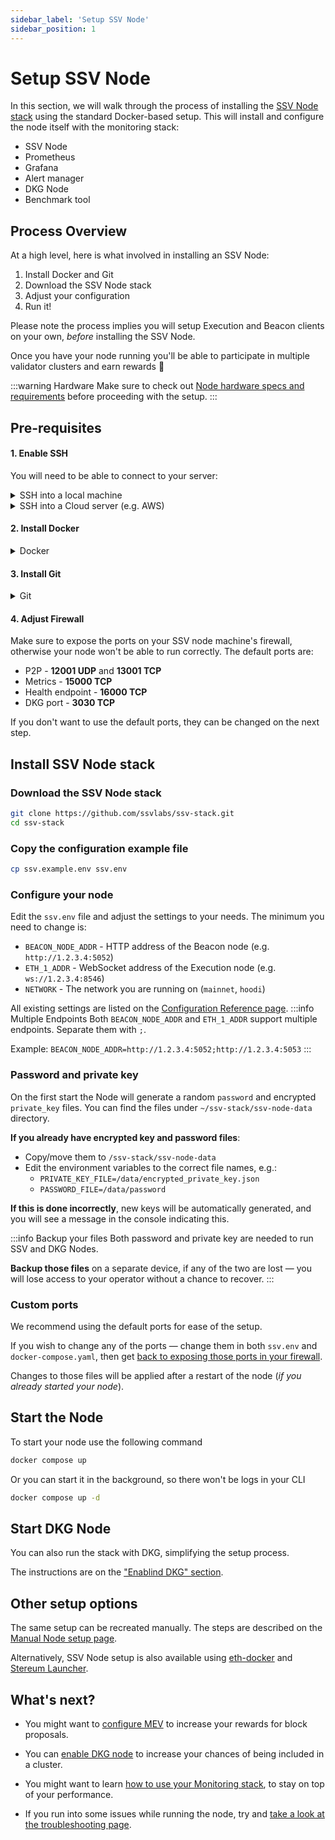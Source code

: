 ```yaml
---
sidebar_label: 'Setup SSV Node'
sidebar_position: 1
---
```


# Setup SSV Node 

In this section, we will walk through the process of installing the [SSV Node stack](https://github.com/ssvlabs/ssv-stack) using the standard Docker-based setup. This will install and configure the node itself with the monitoring stack:

* SSV Node
* Prometheus
* Grafana
* Alert manager
* DKG Node
* Benchmark tool

## Process Overview

At a high level, here is what involved in installing an SSV Node:

1. Install Docker and Git
2. Download the SSV Node stack
3. Adjust your configuration
4. Run it!

Please note the process implies you will setup Execution and Beacon clients on your own, _before_ installing the SSV Node.&#x20;

Once you have your node running you'll be able to participate in multiple validator clusters and earn rewards 🥳

:::warning Hardware
Make sure to check out [Node hardware specs and requirements](./hardware-requirements.md) before proceeding with the setup.
:::

## Pre-requisites

#### 1. Enable SSH

You will need to be able to connect to your server:

<details>

<summary>SSH into a local machine</summary>

Please refer to this guide from EthStaker community:

[https://docs.ethstaker.cc/ethstaker-knowledge-base/tutorials/connect-via-ssh](https://docs.ethstaker.cc/ethstaker-knowledge-base/tutorials/connect-via-ssh)

</details>

<details>

<summary>SSH into a Cloud server (e.g. AWS)</summary>

If you have generated an SSH key for your server or downloaded one from your Cloud hosting provider (e.g. AWS)

**Linux / Unix / MacOS**

```
cd ./{path to the folder to which the key pair file was downloaded}

chmod 400 {key pair file name}

ssh -i {key pair file name} ubuntu@{instance public IP you took from AWS}

```

**Windows**

```
cd /{path to the folder to which the key pair file was downloaded}

ssh -i {key pair file name} ubuntu@{instance public IP you took from AWS}
```

</details>

#### 2. Install Docker

<details>

<summary>Docker</summary>

In order to do so, please refer to [the official Docker documentation](https://docs.docker.com/engine/install/), and find the option that better fits your server configuration.

***

Docker needs `sudo`, which can be annoying to type every time. You can give Docker the needed permissions once and for all, if you wish [https://stackoverflow.com/questions/48957195/how-to-fix-docker-got-permission-denied-issue](https://stackoverflow.com/questions/48957195/how-to-fix-docker-got-permission-denied-issue)

***

**NOTE:**

In order to run the SSV Node, in a server, only Docker engine is necessary, you can still go ahead and install Docker Desktop, but it will not be necessary unless you plan to use the Graphical Interface.

</details>

#### 3. Install Git

<details>

<summary>Git</summary>

To install the latest stable version for your release of Debian/Ubuntu run `apt-get install git` in your command line.&#x20;

If your machine is using another Linux distribution, please use the [official Git documentation](https://git-scm.com/downloads/linux), and find the option that better fits your server configuration.

***

**NOTE:**

Git is needed to download the SSV Node stack on your machine.

</details>

#### 4. Adjust Firewall

Make sure to expose the ports on your SSV node machine's firewall, otherwise your node won't be able to run correctly. The default ports are:
- P2P - **12001 UDP** and **13001 TCP** 
- Metrics - **15000 TCP** 
- Health endpoint - **16000 TCP**
- DKG port - **3030 TCP**

If you don't want to use the default ports, they can be changed on the next step.

## Install SSV Node stack

### Download the SSV Node stack

```bash
git clone https://github.com/ssvlabs/ssv-stack.git
cd ssv-stack
```

### Copy the configuration example file

```bash
cp ssv.example.env ssv.env
```

### Configure your node

Edit the `ssv.env` file and adjust the settings to your needs. The minimum you need to change is:

* `BEACON_NODE_ADDR` - HTTP address of the Beacon node (e.g. `http://1.2.3.4:5052`)
* `ETH_1_ADDR` - WebSocket address of the Execution node (e.g. `ws://1.2.3.4:8546`)
* `NETWORK` - The network you are running on (`mainnet`, `hoodi`)

All existing settings are listed on the [Configuration Reference page](./node-configuration-reference.md).
:::info Multiple Endpoints
Both `BEACON_NODE_ADDR` and `ETH_1_ADDR` support multiple endpoints. Separate them with `;`.

Example: `BEACON_NODE_ADDR=http://1.2.3.4:5052;http://1.2.3.4:5053`
:::

### Password and private key
On the first start the Node will generate a random `password` and encrypted `private_key` files. You can find the files under `~/ssv-stack/ssv-node-data` directory.&#x20;

**If you already have encrypted key and password files**: 
* Copy/move them to `/ssv-stack/ssv-node-data` 
* Edit the environment variables to the correct file names, e.g.:
    * `PRIVATE_KEY_FILE=/data/encrypted_private_key.json`
    * `PASSWORD_FILE=/data/password`

**If this is done incorrectly**, new keys will be automatically generated, and you will see a message in the console indicating this.


:::info Backup your files
Both password and private key are needed to run SSV and DKG Nodes. 

**Backup those files** on a separate device, if any of the two are lost — you will lose access to your operator without a chance to recover.
:::

### Custom ports

We recommend using the default ports for ease of the setup.&#x20;

If you wish to change any of the ports — change them in both `ssv.env` and `docker-compose.yaml`, then get [back to exposing those ports in your firewall](#4-adjust-firewall).


Changes to those files will be applied after a restart of the node (_if you already started your node_).

## Start the Node

To start your node use the following command
```bash
docker compose up
```

Or you can start it in the background, so there won't be logs in your CLI
```bash
docker compose up -d
```

## Start DKG Node
You can also run the stack with DKG, simplifying the setup process. 

The instructions are on the ["Enablind DKG" section](/operators/operator-node/setup-sidecars/enabling-dkg/).


## Other setup options

The same setup can be recreated manually. The steps are described on the [Manual Node setup page](./manual-setup.md).

Alternatively, SSV Node setup is also available using [eth-docker](https://eth-docker.net/Support/SSV/) and [Stereum Launcher](https://stereum.net/).

## What's next?

* You might want to [configure MEV](/operators/operator-node/setup-sidecars/configuring-mev) to increase your rewards for block proposals.&#x20;

* You can [enable DKG node](/operators/operator-node/setup-sidecars/enabling-dkg/) to increase your chances of being included in a cluster.

* You might want to learn [how to use your Monitoring stack](/operators/operator-node/monitoring/), to stay on top of your performance.

* If you run into some issues while running the node, try and [take a look at the troubleshooting page](/operators/operator-node/maintenance/troubleshooting).
